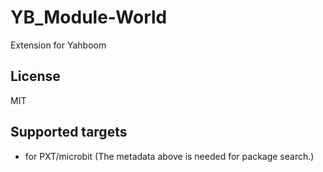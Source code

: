 # YB_Module-World

Extension for Yahboom

## License

MIT

## Supported targets

* for PXT/microbit
(The metadata above is needed for package search.)
